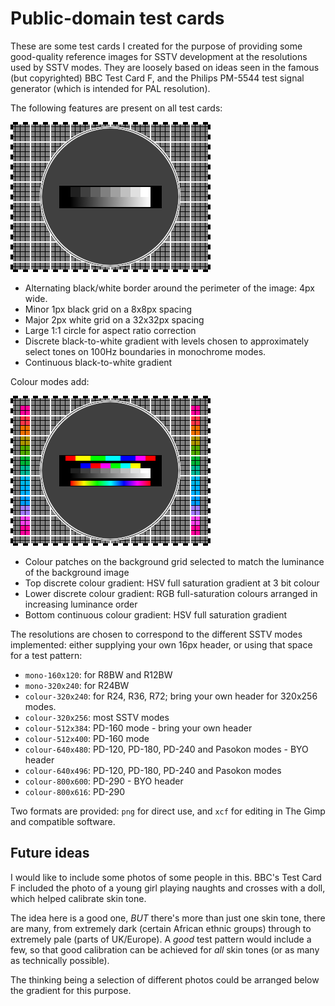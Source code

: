 # Public-domain test cards

These are some test cards I created for the purpose of providing some
good-quality reference images for SSTV development at the resolutions
used by SSTV modes.  They are loosely based on ideas seen in the famous (but
copyrighted) BBC Test Card F, and the Philips PM-5544 test signal generator
(which is intended for PAL resolution).

The following features are present on all test cards:

![Monochrome 320x240 test card](mono-320x240.png)

- Alternating black/white border around the perimeter of the image: 4px
  wide.
- Minor 1px black grid on a 8x8px spacing
- Major 2px white grid on a 32x32px spacing
- Large 1:1 circle for aspect ratio correction
- Discrete black-to-white gradient with levels chosen to approximately
  select tones on 100Hz boundaries in monochrome modes.
- Continuous black-to-white gradient

Colour modes add:

![Colour 320x240 test card](colour-320x240.png)

- Colour patches on the background grid selected to match the luminance
  of the background image
- Top discrete colour gradient: HSV full saturation gradient at 3 bit
  colour
- Lower discrete colour gradient: RGB full-saturation colours arranged
  in increasing luminance order
- Bottom continuous colour gradient: HSV full saturation gradient

The resolutions are chosen to correspond to the different SSTV modes
implemented: either supplying your own 16px header, or using that space
for a test pattern:

- `mono-160x120`: for R8BW and R12BW
- `mono-320x240`: for R24BW
- `colour-320x240`: for R24, R36, R72; bring your own header for 320x256
  modes.
- `colour-320x256`: most SSTV modes
- `colour-512x384`: PD-160 mode - bring your own header
- `colour-512x400`: PD-160 mode
- `colour-640x480`: PD-120, PD-180, PD-240 and Pasokon modes - BYO header
- `colour-640x496`: PD-120, PD-180, PD-240 and Pasokon modes
- `colour-800x600`: PD-290 - BYO header
- `colour-800x616`: PD-290

Two formats are provided: `png` for direct use, and `xcf` for editing in The
Gimp and compatible software.

## Future ideas

I would like to include some photos of some people in this.  BBC's Test Card F
included the photo of a young girl playing naughts and crosses with a doll,
which helped calibrate skin tone.

The idea here is a good one, *BUT* there's more than just one skin tone, there
are many, from extremely dark (certain African ethnic groups) through to
extremely pale (parts of UK/Europe).  A *good* test pattern would include a
few, so that good calibration can be achieved for *all* skin tones (or as many
as technically possible).

The thinking being a selection of different photos could be arranged below the
gradient for this purpose.
